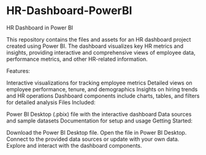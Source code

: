# HR-Dashboard-PowerBI


HR Dashboard in Power BI

This repository contains the files and assets for an HR dashboard project created using Power BI. The dashboard visualizes key HR metrics and insights, providing interactive and comprehensive views of employee data, performance metrics, and other HR-related information.

Features:

Interactive visualizations for tracking employee metrics
Detailed views on employee performance, tenure, and demographics
Insights on hiring trends and HR operations
Dashboard components include charts, tables, and filters for detailed analysis
Files Included:

Power BI Desktop (.pbix) file with the interactive dashboard
Data sources and sample datasets
Documentation for setup and usage
Getting Started:

Download the Power BI Desktop file.
Open the file in Power BI Desktop.
Connect to the provided data sources or update with your own data.
Explore and interact with the dashboard components.
